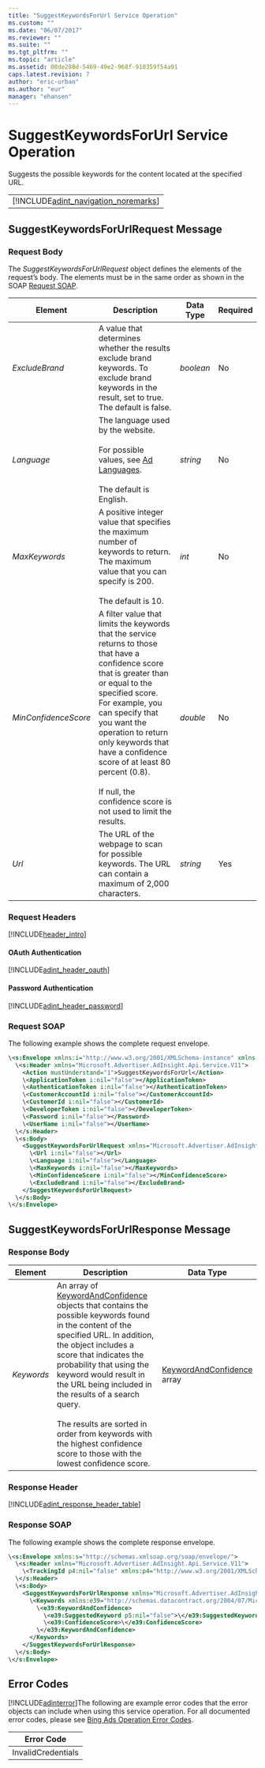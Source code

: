```yaml
---
title: "SuggestKeywordsForUrl Service Operation"
ms.custom: ""
ms.date: "06/07/2017"
ms.reviewer: ""
ms.suite: ""
ms.tgt_pltfrm: ""
ms.topic: "article"
ms.assetid: 08de288d-5469-49e2-968f-910359f54a91
caps.latest.revision: 7
author: "eric-urban"
ms.author: "eur"
manager: "ehansen"
---
```

# SuggestKeywordsForUrl Service Operation
Suggests the possible keywords for the content located at the specified URL.

||
|-|
|[!INCLUDE[adint_navigation_noremarks](../adinsight-api/includes/adint-navigation-noremarks.md)]|

## <a name="request"></a>SuggestKeywordsForUrlRequest Message

### Request Body
The *SuggestKeywordsForUrlRequest* object defines the elements of the request’s body. The elements must be in the same order as shown in the SOAP [Request SOAP](#request_soap).

|Element|Description|Data Type|Required|
|-----------|---------------|-------------|------------|
|*ExcludeBrand*|A value that determines whether the results exclude brand keywords. To exclude brand keywords in the result, set to true. The default is false.|*boolean*|No|
|*Language*|The language used by the website.<br /><br />For possible values, see [Ad Languages](http://go.microsoft.com/fwlink/?LinkId=691113).<br /><br />The default is English.|*string*|No|
|*MaxKeywords*|A positive integer value that specifies the maximum number of keywords to return. The maximum value that you can specify is 200.<br /><br />The default is 10.|*int*|No|
|*MinConfidenceScore*|A filter value that limits the keywords that the service returns to those that have a confidence score that is greater than or equal to the specified score. For example, you can specify that you want the operation to return only keywords that have a confidence score of at least 80 percent (0.8).<br /><br />If null, the confidence score is not used to limit the results.|*double*|No|
|*Url*|The URL of the webpage to scan for possible keywords. The URL can contain a maximum of 2,000 characters.|*string*|Yes|

### Request Headers
[!INCLUDE[header_intro](../adinsight-api/includes/header-intro.md)]
#### OAuth Authentication
[!INCLUDE[adint_header_oauth](../adinsight-api/includes/adint-header-oauth.md)]
#### Password Authentication
[!INCLUDE[adint_header_password](../adinsight-api/includes/adint-header-password.md)]
### <a name="request_soap"></a>Request SOAP
The following example shows the complete request envelope.

```xml
\<s:Envelope xmlns:i="http://www.w3.org/2001/XMLSchema-instance" xmlns:s="http://schemas.xmlsoap.org/soap/envelope/">
  \<s:Header xmlns="Microsoft.Advertiser.AdInsight.Api.Service.V11">
    <Action mustUnderstand="1">SuggestKeywordsForUrl</Action>
    \<ApplicationToken i:nil="false"></ApplicationToken>
    \<AuthenticationToken i:nil="false"></AuthenticationToken>
    \<CustomerAccountId i:nil="false"></CustomerAccountId>
    \<CustomerId i:nil="false"></CustomerId>
    \<DeveloperToken i:nil="false"></DeveloperToken>
    \<Password i:nil="false"></Password>
    \<UserName i:nil="false"></UserName>
  \</s:Header>
  \<s:Body>
    <SuggestKeywordsForUrlRequest xmlns="Microsoft.Advertiser.AdInsight.Api.Service.V11">
      \<Url i:nil="false"></Url>
      \<Language i:nil="false"></Language>
      \<MaxKeywords i:nil="false"></MaxKeywords>
      \<MinConfidenceScore i:nil="false"></MinConfidenceScore>
      \<ExcludeBrand i:nil="false"></ExcludeBrand>
    </SuggestKeywordsForUrlRequest>
  \</s:Body>
\</s:Envelope>
```

## <a name="response"></a>SuggestKeywordsForUrlResponse Message

### <a name="Body_Elements"></a>Response Body

|Element|Description|Data Type|
|-----------|---------------|-------------|
|*Keywords*|An array of [KeywordAndConfidence](../adinsight-api/keywordandconfidence-data-object.md) objects that contains the possible keywords found in the content of the specified URL. In addition, the object includes a score that indicates the probability that using the keyword would result in the URL being included in the results of a search query.<br /><br />The results are sorted in order from keywords with the highest confidence score to those with the lowest confidence score.|[KeywordAndConfidence](../adinsight-api/keywordandconfidence-data-object.md) array|

### <a name="Header_Elements"></a>Response Header
[!INCLUDE[adint_response_header_table](../adinsight-api/includes/adint-response-header-table.md)]
### Response SOAP
The following example shows the complete response envelope.

```xml
\<s:Envelope xmlns:s="http://schemas.xmlsoap.org/soap/envelope/">
  \<s:Header xmlns="Microsoft.Advertiser.AdInsight.Api.Service.V11">
    \<TrackingId p4:nil="false" xmlns:p4="http://www.w3.org/2001/XMLSchema-instance"></TrackingId>
  \</s:Header>
  \<s:Body>
    <SuggestKeywordsForUrlResponse xmlns="Microsoft.Advertiser.AdInsight.Api.Service.V11">
      \<Keywords xmlns:e39="http://schemas.datacontract.org/2004/07/Microsoft.BingAds.Advertiser.AdInsight.Api.DataContract.V11.Entity" p5:nil="false" xmlns:p5="http://www.w3.org/2001/XMLSchema-instance">
        \<e39:KeywordAndConfidence>
          \<e39:SuggestedKeyword p5:nil="false">\</e39:SuggestedKeyword>
          \<e39:ConfidenceScore>\</e39:ConfidenceScore>
        \</e39:KeywordAndConfidence>
      </Keywords>
    </SuggestKeywordsForUrlResponse>
  \</s:Body>
\</s:Envelope>
```

## <a name="errors"></a>Error Codes
[!INCLUDE[adinterror](../adinsight-api/includes/adinterror.md)]The following are example  error codes that the error objects can include when using this service operation. For all documented error codes, please see [Bing Ads Operation Error Codes](http://go.microsoft.com/fwlink/?LinkId=511884).

|Error Code|
|--------------|
|InvalidCredentials|
